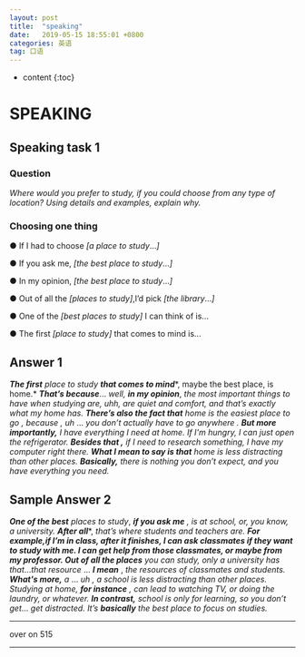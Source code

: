 ```yaml
---
layout: post
title:  "speaking"
date:   2019-05-15 18:55:01 +0800
categories: 英语
tag: 口语
---
```

* content
{:toc}


# SPEAKING

## Speaking task 1

### Question

*Where would you prefer to study, if you could choose from any type of location? Using details and examples, explain why.*

### **Choosing one thing** 

● If I had to choose *[a place to study*...*]* 

● If you ask me, *[the best place to study*...*]* 

● In my opinion, *[the best place to study*...*]* 

● Out of all the *[places to study]*,I’d pick *[the library*...*]* 

● One of the *[best places to study]* I can think of is... 

● The first *[place to study]* that comes to mind is... 

## Answer 1

***The first*** *place to study* ***that comes to mind****, maybe the best place, is home.* ***T******hat’s because***... *well,* ***in my opinion***, *the most important things to have when studying are, uhh, are quiet and comfort, and that’s exactly what my home has.* ***There’s also the fact that*** *home is the easiest place to go , because , uh* ... *you don’t actually have to go anywhere .* ***But more importantly,*** *I  have everything I need at home. If I'm hungry, I can just open the refrigerator.* ***Besides that ,*** *if I need to research something, I have my computer right there.* ***What I mean to say is that*** *home is less distracting than other places.* ***Basically,*** *there is nothing you don’t expect, and you have everything you need.*  					 				 			 		

## Sample Answer 2 

***One of the best*** *places to study*, ***if you ask me*** *,* *is at school, or, you know, a university.* ***After all****, *that’s where students and teachers are.* ***For example,****if I’m in class, after it finishes, I can ask classmates if they want to study with me. I can get help from those classmates, or maybe from my professor.* ***O******ut of all the places*** *you can study, only a university has that*…*that resource* ... ***I mean*** , *the resources of classmates and students.* ***What's more,*** *a* ... *uh , a school is less distracting than other places. Studying at home,* ***for instance*** *,* *can lead to watching TV, or doing the laundry, or whatever.* ***I******n contrast,*** *school is only for learning, so you don’t get*... *get distracted. It’s* ***b******asically*** *the best place to focus on studies.* 

---

over on 515

---

